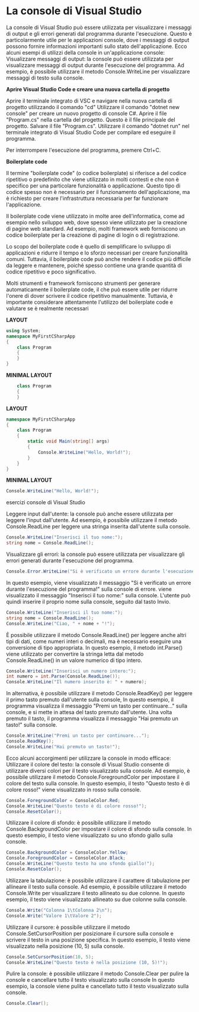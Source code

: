 # La console di Visual Studio

La console di Visual Studio può essere utilizzata per visualizzare i messaggi di output e gli errori generati dal programma durante l'esecuzione.
Questo è particolarmente utile per le applicazioni console, dove i messaggi di output possono fornire informazioni importanti sullo stato dell'applicazione.
Ecco alcuni esempi di utilizzi della console in un'applicazione console:
Visualizzare messaggi di output: la console può essere utilizzata per visualizzare messaggi di output durante l'esecuzione del programma.
Ad esempio, è possibile utilizzare il metodo Console.WriteLine per visualizzare messaggi di testo sulla console.

**Aprire Visual Studio Code e creare una nuova cartella di progetto**

Aprire il terminale integrato di VSC e navigare nella nuova cartella di progetto utilizzando il comando "cd"
Utilizzare il comando "dotnet new console" per creare un nuovo progetto di console C#.
Aprire il file "Program.cs" nella cartella del progetto. Questo è il file principale del progetto.
Salvare il file "Program.cs".
Utilizzare il comando "dotnet run" nel terminale integrato di Visual Studio Code per compilare ed eseguire il programma.

Per interrompere l'esecuzione del programma, premere Ctrl+C.

 **Boilerplate code**

Il termine "boilerplate code" (o codice boilerplate) si riferisce a del codice ripetitivo o predefinito che viene utilizzato in
molti contesti e che non è specifico per una particolare funzionalità o applicazione.
Questo tipo di codice spesso non è necessario per il funzionamento dell'applicazione,
ma è richiesto per creare l'infrastruttura necessaria per far funzionare l'applicazione.

Il boilerplate code viene utilizzato in molte aree dell'informatica,
come ad esempio nello sviluppo web, dove spesso viene utilizzato per la creazione di pagine web standard.
Ad esempio, molti framework web forniscono un codice boilerplate per la creazione di pagine di login o di registrazione.

Lo scopo del boilerplate code è quello di semplificare lo sviluppo di applicazioni e ridurre il tempo e lo sforzo necessari per creare funzionalità comuni.
Tuttavia, il boilerplate code può anche rendere il codice più difficile da leggere e mantenere,
poiché spesso contiene una grande quantità di codice ripetitivo e poco significativo.

Molti strumenti e framework forniscono strumenti per generare automaticamente il boilerplate code,
il che può essere utile per ridurre l'onere di dover scrivere il codice ripetitivo manualmente.
Tuttavia, è importante considerare attentamente l'utilizzo del boilerplate code e valutare se è realmente necessari

**LAYOUT**

```c#
using System;
namespace MyFirstCSharpApp
{
    class Program
    {
    }
}
```

**MINIMAL LAYOUT**
```c#
    class Program
    {
    }
```

**LAYOUT**

```c#
namespace MyFirstCSharpApp
{
    class Program
    {
        static void Main(string[] args)
        {
            Console.WriteLine("Hello, World!");
        }
    }
}
```

**MINIMAL LAYOUT**
```c#
Console.WriteLine("Hello, World!");
```
             
esercizi console di Visual Studio

Leggere input dall'utente: la console può anche essere utilizzata per leggere l'input dall'utente.
Ad esempio, è possibile utilizzare il metodo Console.ReadLine per leggere una stringa inserita dall'utente sulla console.

```c#
Console.WriteLine("Inserisci il tuo nome:");
string nome = Console.ReadLine();
```

Visualizzare gli errori: la console può essere utilizzata per visualizzare gli errori generati durante l'esecuzione del programma.

```c#
Console.Error.WriteLine("Si è verificato un errore durante l'esecuzione del programma!");
```

In questo esempio, viene visualizzato il messaggio "Si è verificato un errore durante l'esecuzione del programma!" sulla console di errore.
viene visualizzato il messaggio "Inserisci il tuo nome:" sulla console. L'utente può quindi inserire il proprio nome sulla console, seguito dal tasto Invio.

```c#
Console.WriteLine("Inserisci il tuo nome:");
string nome = Console.ReadLine();
Console.WriteLine("Ciao, " + nome + "!");
```

È possibile utilizzare il metodo Console.ReadLine() per leggere anche altri tipi di dati, come numeri interi o decimali, ma è necessario eseguire una conversione di tipo appropriata.
In questo esempio, il metodo int.Parse() viene utilizzato per convertire la stringa letta dal metodo Console.ReadLine() in un valore numerico di tipo intero.

```c#
Console.WriteLine("Inserisci un numero intero:");
int numero = int.Parse(Console.ReadLine());
Console.WriteLine("Il numero inserito è: " + numero);
```

In alternativa, è possibile utilizzare il metodo Console.ReadKey() per leggere il primo tasto premuto dall'utente sulla console, In questo esempio, il programma visualizza il messaggio "Premi un tasto per continuare..."
sulla console, e si mette in attesa del tasto premuto dall'utente.
Una volta premuto il tasto, il programma visualizza il messaggio "Hai premuto un tasto!" sulla console.

```c#
Console.WriteLine("Premi un tasto per continuare...");
Console.ReadKey();
Console.WriteLine("Hai premuto un tasto!");
```

Ecco alcuni accorgimenti per utilizzare la console in modo efficace:
Utilizzare il colore del testo: la console di Visual Studio consente di utilizzare diversi colori per il testo visualizzato sulla console.
Ad esempio, è possibile utilizzare il metodo Console.ForegroundColor per impostare il colore del testo sulla console.
In questo esempio, il testo "Questo testo è di colore rosso!" viene visualizzato in rosso sulla console.

```c#
Console.ForegroundColor = ConsoleColor.Red;
Console.WriteLine("Questo testo è di colore rosso!");
Console.ResetColor();
```

Utilizzare il colore di sfondo: è possibile utilizzare il metodo Console.BackgroundColor per impostare il colore di sfondo sulla console.
In questo esempio, il testo viene visualizzato su uno sfondo giallo sulla console.

```c#
Console.BackgroundColor = ConsoleColor.Yellow;
Console.ForegroundColor = ConsoleColor.Black;
Console.WriteLine("Questo testo ha uno sfondo giallo!");
Console.ResetColor();
```

Utilizzare la tabulazione: è possibile utilizzare il carattere di tabulazione per allineare il testo sulla console.
Ad esempio, è possibile utilizzare il metodo Console.Write per visualizzare il testo allineato su due colonne.
In questo esempio, il testo viene visualizzato allineato su due colonne sulla console.

```c#
Console.Write("Colonna 1\tColonna 2\n");
Console.Write("Valore 1\tValore 2");
```

Utilizzare il cursore: è possibile utilizzare il metodo Console.SetCursorPosition per posizionare il cursore sulla console e scrivere il testo in una posizione specifica.
In questo esempio, il testo viene visualizzato nella posizione (10, 5) sulla console.

```c#
Console.SetCursorPosition(10, 5);
Console.WriteLine("Questo testo è nella posizione (10, 5)!");
```

Pulire la console: è possibile utilizzare il metodo Console.Clear per pulire la console e cancellare tutto il testo visualizzato sulla console
In questo esempio, la console viene pulita e cancellato tutto il testo visualizzato sulla console.

```c#
Console.Clear();
```


